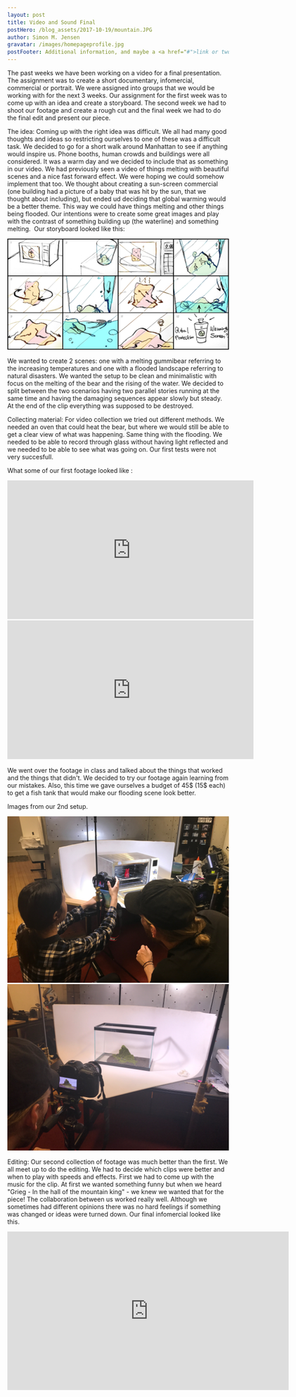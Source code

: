 ```yaml
---
layout: post
title: Video and Sound Final
postHero: /blog_assets/2017-10-19/mountain.JPG
author: Simon M. Jensen
gravatar: /images/homepageprofile.jpg
postFooter: Additional information, and maybe a <a href="#">link or two</a>
---
```


The past weeks we have been working on a video for a final presentation. The assignment was to create a short documentary, infomercial, commercial or portrait. We were assigned into groups that we would be working with for the next 3 weeks. Our assignment for the first week was to come up with an idea and create a storyboard. The second week we had to shoot our footage and create a rough cut and the final week we had to do the final edit and present our piece.

The idea:
Coming up with the right idea was difficult. We all had many good thoughts and ideas so restricting ourselves to one of these was a difficult task. We decided to go for a short walk around Manhattan to see if anything would inspire us. Phone booths, human crowds and buildings were all considered. It was a warm day and we decided to include that as something in our video. We had previously seen a video of things melting with beautiful scenes and a nice fast forward effect. We were hoping we could somehow implement that too. We thought about creating a sun-screen commercial (one building had a picture of a baby that was hit by the sun, that we thought about including), but ended ud deciding that global warming would be a better theme. This way we could have things melting and other things being flooded. Our intentions were to create some great images and play with the contrast of something building up (the waterline) and something melting.  Our storyboard looked like this:

<div class ="aroundImage">
<img src="/blog_assets/2017-10-19/storyboard.png"
     alt="Rune">
</div>


We wanted to create 2 scenes: one with a melting gummibear referring to the increasing temperatures and one with a flooded landscape referring to natural disasters. We wanted the setup to be clean and minimalistic with focus on the melting of the bear and the rising of the water. We decided to split between the two scenarios having two parallel stories running at the same time and having the damaging sequences appear slowly but steady. At the end of the clip everything was supposed to be destroyed.


Collecting material:
For video collection we tried out different methods. We needed an oven that could heat the bear, but where we would still be able to get a clear view of what was happening. Same thing with the flooding. We needed to be able to record through glass without having light reflected and we needed to be able to see what was going on. Our first tests were not very succesfull.


What some of our first footage looked like :

<iframe src="https://www.youtube.com/embed/cwGilCAUTA8" width="560" height="315" frameborder="0" allowfullscreen="allowfullscreen"></iframe>

<iframe src="https://www.youtube.com/embed/JPvkFC9IqZg" width="560" height="315" frameborder="0" allowfullscreen="allowfullscreen"></iframe>


We went over the footage in class and talked about the things that worked and the things that didn't.
We decided to try our footage again learning from our mistakes. Also, this time we gave ourselves a budget of 45$ (15$ each) to get a fish tank that would make our flooding scene look better.


Images from our 2nd setup.


<div class ="aroundImage">
<img src="/blog_assets/2017-10-19/oven.JPG"
     alt="Rune">
</div>


<div class ="aroundImage">
<img src="/blog_assets/2017-10-19/mountain.JPG"
     alt="Rune">
</div>

Editing:
Our second collection of footage was much better than the first. We all meet up to do the editing. We had to decide which clips were better and when to play with speeds and effects. First we had to come up with the music for the clip. At first we wanted something funny but when we heard "Grieg - In the hall of the mountain king" - we knew we wanted that for the piece!
The collaboration between us worked really well. Although we sometimes had different opinions there was no hard feelings if something was changed or ideas were turned down. Our final infomercial looked like this.

<iframe src="https://player.vimeo.com/video/238962390" width="640" height="360" frameborder="0" allowfullscreen="allowfullscreen"></iframe>
